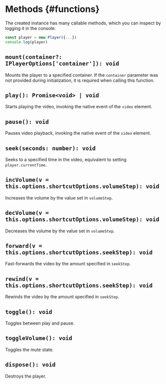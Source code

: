 # Methods {#functions}

The created instance has many callable methods, which you can inspect by logging it in the console:

```js
const player = new Player({...})
console.log(player)
```

## `mount(container?: IPlayerOptions['container']): void`

Mounts the player to a specified container. If the `container` parameter was not provided during initialization, it is required when calling this function.

## `play(): Promise<void> | void`

Starts playing the video, invoking the native event of the `video` element.

## `pause(): void`

Pauses video playback, invoking the native event of the `video` element.

## `seek(seconds: number): void`

Seeks to a specified time in the video, equivalent to setting `player.currentTime`.

## `incVolume(v = this.options.shortcutOptions.volumeStep): void`

Increases the volume by the value set in `volumeStep`.

## `decVolume(v = this.options.shortcutOptions.volumeStep): void`

Decreases the volume by the value set in `volumeStep`.

## `forward(v = this.options.shortcutOptions.seekStep): void`

Fast-forwards the video by the amount specified in `seekStep`.

## `rewind(v = this.options.shortcutOptions.seekStep): void`

Rewinds the video by the amount specified in `seekStep`.

## `toggle(): void`

Toggles between play and pause.

## `toggleVolume(): void`

Toggles the mute state.

## `dispose(): void`

Destroys the player.
